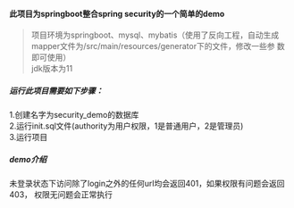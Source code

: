 #### 此项目为springboot整合spring security的一个简单的demo
>项目环境为springboot、mysql、mybatis（使用了反向工程，自动生成mapper文件为/src/main/resources/generator下的文件，修改一些参
数即可使用）  
>jdk版本为11  
##### 运行此项目需要如下步骤：
1.创建名字为security_demo的数据库  
2.运行init.sql文件(authority为用户权限，1是普通用户，2是管理员)  
3.运行项目
##### demo介绍
未登录状态下访问除了login之外的任何url均会返回401，如果权限有问题会返回403，
权限无问题会正常执行

